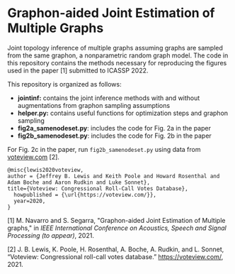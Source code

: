 # Graphon-aided Joint Estimation of Multiple Graphs
Joint topology inference of multiple graphs assuming graphs are sampled from the same graphon, a nonparametric random graph model.
The code in this repository contains the methods necessary for reproducing the figures used in the paper [1] submitted to ICASSP 2022.

This repository is organized as follows:
- **jointinf:** contains the joint inference methods with and without augmentations from graphon sampling assumptions
- **helper.py:** contains useful functions for optimization steps and graphon sampling
- **fig2a_samenodeset.py**: includes the code for Fig. 2a in the paper
- **fig2b_samenodeset.py**: includes the code for Fig. 2b in the paper

For Fig. 2c in the paper, run `fig2b_samenodeset.py` using data from [voteview.com](https://voteview.com/) [2].
```
@misc{lewis2020voteview,
author = {Jeffrey B. Lewis and Keith Poole and Howard Rosenthal and Adam Boche and Aaron Rudkin and Luke Sonnet},
title={Voteview: Congressional Roll-Call Votes Database},
  howpublished = {\url{https://voteview.com/}},
  year=2020,
}
```

[1] M. Navarro and S. Segarra, "Graphon-aided Joint Estimation of Multiple graphs," in *IEEE International Conference on Acoustics, Speech and Signal Processing (to appear)*, 2021.

[2] J. B. Lewis, K. Poole, H. Rosenthal, A. Boche, A. Rudkin, and L. Sonnet, “Voteview: Congressional roll-call votes database.” https://voteview.com/, 2021.
